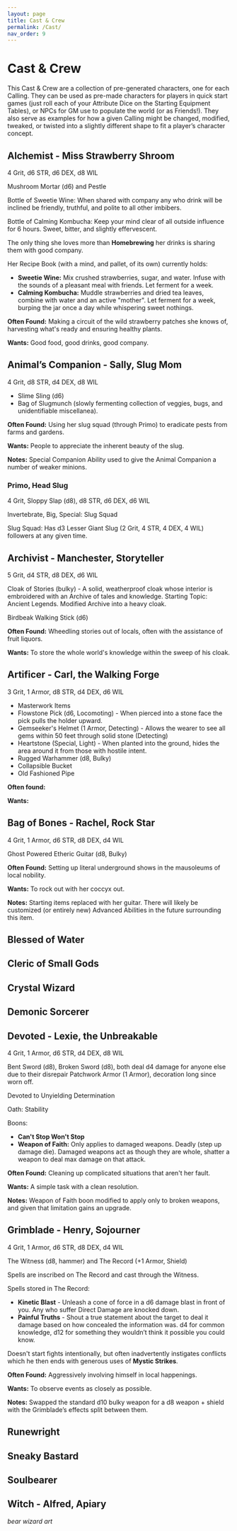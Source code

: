 ```yaml
---
layout: page
title: Cast & Crew
permalink: /Cast/
nav_order: 9
---
```


# Cast & Crew

This Cast & Crew are a collection of pre-generated characters, one for each Calling. They can be used as pre-made characters for players in quick start games (just roll each of your Attribute Dice on the Starting Equipment Tables), or NPCs for GM use to populate the world (or as Friends!). They also serve as examples for how a given Calling might be changed, modified, tweaked, or twisted into a slightly different shape to fit a player’s character concept.

## Alchemist - Miss Strawberry Shroom

4 Grit, d6 STR, d6 DEX, d8 WIL

Mushroom Mortar (d6) and Pestle

Bottle of Sweetie Wine: When shared with company any who drink will be inclined be friendly, truthful, and polite to all other imbibers.

Bottle of Calming Kombucha: Keep your mind clear of all outside influence for 6 hours. Sweet, bitter, and slightly effervescent.

The only thing she loves more than **Homebrewing** her drinks is sharing them with good company.

Her Recipe Book (with a mind, and pallet, of its own) currently holds:

* **Sweetie Wine:** Mix crushed strawberries, sugar, and water. Infuse with the sounds of a pleasant meal with friends. Let ferment for a week. 
* **Calming Kombucha:** Muddle strawberries and dried tea leaves, combine with water and an active "mother". Let ferment for a week, burping the jar once a day while whispering sweet nothings.

**Often Found:** Making a circuit of the wild strawberry patches she knows of, harvesting what's ready and ensuring healthy plants.

**Wants:** Good food, good drinks, good company.

## Animal’s Companion - Sally, Slug Mom

4 Grit, d8 STR, d4 DEX, d8 WIL

* Slime Sling (d6)
* Bag of Slugmunch (slowly fermenting collection of veggies, bugs, and unidentifiable miscellanea).

**Often Found:** Using her slug squad (through Primo) to eradicate pests from farms and gardens.

**Wants:** People to appreciate the inherent beauty of the slug.

**Notes:** Special Companion Ability used to give the Animal Companion a number of weaker minions.

### Primo, Head Slug

4 Grit, Sloppy Slap (d8), d8 STR, d6 DEX, d6 WIL

Invertebrate, Big, Special: Slug Squad 

Slug Squad: Has d3 Lesser Giant Slug (2 Grit, 4 STR, 4 DEX, 4 WIL) followers at any given time.


## Archivist - Manchester, Storyteller

5 Grit, d4 STR, d8 DEX, d6 WIL

Cloak of Stories (bulky) - A solid, weatherproof cloak whose interior is embroidered with an Archive of tales and knowledge. Starting Topic: Ancient Legends. Modified Archive into a heavy cloak. 

Birdbeak Walking Stick (d6)

**Often Found:** Wheedling stories out of locals, often with the assistance of fruit liquors.

**Wants:** To store the whole world's knowledge within the sweep of his cloak.

## Artificer - Carl, the Walking Forge

3 Grit, 1 Armor, d8 STR, d4 DEX, d6 WIL

* Masterwork Items
 * Flowstone Pick (d6, Locomoting) - When pierced into a stone face the pick pulls the holder upward.
 * Gemseeker's Helmet (1 Armor, Detecting) - Allows the wearer to see all gems within 50 feet through solid stone (Detecting)
 * Heartstone (Special, Light) - When planted into the ground, hides the area around it from those with hostile intent.
* Rugged Warhammer (d8, Bulky)
* Collapsible Bucket
* Old Fashioned Pipe
 

**Often found:**

**Wants:** 


## Bag of Bones - Rachel, Rock Star

4 Grit, 1 Armor, d6 STR, d8 DEX, d4 WIL

Ghost Powered Etheric Guitar (d8, Bulky)

**Often Found:** Setting up literal underground shows in the mausoleums of local nobility.

**Wants:** To rock out with her coccyx out.

**Notes:** Starting items replaced with her guitar. There will likely be customized (or entirely new) Advanced Abilities in the future surrounding this item.

## Blessed of Water

## Cleric of Small Gods

## Crystal Wizard

## Demonic Sorcerer

## Devoted - Lexie, the Unbreakable

4 Grit, 1 Armor, d6 STR, d4 DEX, d8 WIL

Bent Sword (d8), Broken Sword (d8), both deal d4 damage for anyone else due to their disrepair
Patchwork Armor (1 Armor), decoration long since worn off.

Devoted to Unyielding Determination

Oath: Stability

Boons:

* **Can't Stop Won't Stop**
* **Weapon of Faith:** Only applies to damaged weapons. Deadly (step up damage die). Damaged weapons act as though they are whole, shatter a weapon to deal max damage on that attack.

**Often Found:** Cleaning up complicated situations that aren't her fault.

**Wants:** A simple task with a clean resolution.

**Notes:** Weapon of Faith boon modified to apply only to broken weapons, and given that limitation gains an upgrade.

## Grimblade - Henry, Sojourner

4 Grit, 1 Armor, d6 STR, d8 DEX, d4 WIL

The Witness (d8, hammer) and The Record (+1 Armor, Shield)

Spells are inscribed on The Record and cast through the Witness.

Spells stored in The Record:

* **Kinetic Blast** - Unleash a cone of force in a d6 damage blast in front of you. Any who suffer Direct Damage are knocked down.
* **Painful Truths** - Shout a true statement about the target to deal it damage based on how concealed the information was. d4 for common knowledge, d12 for something they wouldn’t think it possible you could know.

Doesn't start fights intentionally, but often inadvertently instigates conflicts which he then ends with generous uses of **Mystic Strikes**.

**Often Found:** Aggressively involving himself in local happenings.

**Wants:** To observe events as closely as possible.

**Notes:** Swapped the standard d10 bulky weapon for a d8 weapon + shield with the Grimblade’s effects split between them.

## Runewright

## Sneaky Bastard

## Soulbearer



## Witch - Alfred, Apiary 

*bear wizard art*